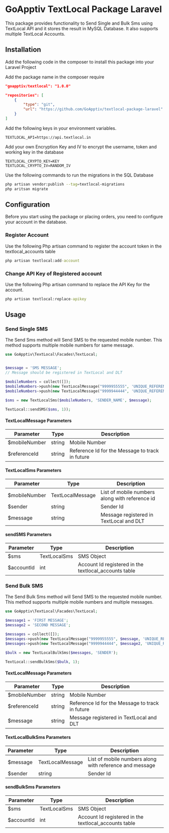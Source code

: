 # GoApptiv TextLocal Package Laravel

This package provides functionality to Send Single and Bulk Sms using TextLocal API and it stores the result in MySQL Database. It also supports multiple TextLocal Accounts.

## Installation

Add the following code in the composer to install this package into your Laravel Project

Add the package name in the composer require

```json
"goapptiv/textlocal": "1.0.0"
```

```json
"repositories": [
    {
        "type": "git",
        "url": "https://github.com/GoApptiv/textlocal-package-laravel"
    }
]
```

Add the following keys in your environment variables.

```env
TEXTLOCAL_API=https://api.textlocal.in
```

Add your own Encryption Key and IV to encrypt the username, token and working key in the database

```env
TEXTLOCAL_CRYPTO_KEY=KEY
TEXTLOCAL_CRYPTO_IV=RANDOM_IV
```

Use the following commands to run the migrations in the SQL Database

```bash
php artisan vendor:publish --tag=textlocal-migrations
php aritsan migrate
```

## Configuration

Before you start using the package or placing orders, you need to configure your account in the database.

### Register Account

Use the following Php artisan command to register the account token in the textlocal_accounts table

```cmd
php artisan textlocal:add-account
```

### Change API Key of Registered account

Use the following Php artisan command to replace the API Key for the account.

```cmd
php artisan textlocal:replace-apikey
```

## Usage

### Send Single SMS

The Send Sms method will Send SMS to the requested mobile number. This method supports multiple mobile numbers for same message.

```php
use GoApptiv\TextLocal\Facades\TextLocal;


$message = 'SMS MESSAGE';
// Message should be registered in TextLocal and DLT

$mobileNumbers = collect([]);
$mobileNumbers->push(new TextLocalMessage("9999955555", 'UNIQUE_REFERENCE_ID');
$mobileNumbers->push(new TextLocalMessage("9999944444", 'UNIQUE_REFERENCE_ID_2');

$sms = new TextLocalSms($mobileNumbers, 'SENDER_NAME', $message);

TextLocal::sendSMS($sms, 1));
```

#### TextLocalMessage Parameters

| Parameter     | Type   | Description                                     |
| ------------- | ------ | ----------------------------------------------- |
| $mobileNumber | string | Mobile Number                                   |
| $referenceId  | string | Reference Id for the Message to track in future |

#### TextLocalSms Parameters

| Parameter     | Type             | Description                                    |
| ------------- | ---------------- | ---------------------------------------------- |
| $mobileNumber | TextLocalMessage | List of mobile numbers along with reference id |
| $sender       | string           | Sender Id                                      |
| $message      | string           | Message registered in TextLocal and DLT        |

#### sendSMS Parameters

| Parameter  | Type         | Description                                           |
| ---------- | ------------ | ----------------------------------------------------- |
| $sms       | TextLocalSms | SMS Object                                            |
| $accountId | int          | Account Id registered in the textlocal_accounts table |

### Send Bulk SMS

The Send Bulk Sms method will Send SMS to the requested mobile number. This method supports multiple mobile numbers and multiple messages.

```php
use GoApptiv\TextLocal\Facades\TextLocal;

$message1 = 'FIRST MESSAGE';
$message2 = 'SECOND MESSAGE';

$messages = collect([]);
$messages->push(new TextLocalMessage("9999955555", $message, 'UNIQUE_REFERENCE_ID'));
$messages->push(new TextLocalMessage("9999944444", $message2, 'UNIQUE_REFERENCE_ID'));

$bulk = new TextLocalBulkSms($messages, 'SENDER');

TextLocal::sendBulkSms($bulk, 1);
```

#### TextLocalMessage Parameters

| Parameter     | Type   | Description                                     |
| ------------- | ------ | ----------------------------------------------- |
| $mobileNumber | string | Mobile Number                                   |
| $referenceId  | string | Reference Id for the Message to track in future |
| $message      | string | Message registered in TextLocal and DLT         |

#### TextLocalBulkSms Parameters

| Parameter | Type             | Description                                             |
| --------- | ---------------- | ------------------------------------------------------- |
| $message  | TextLocalMessage | List of mobile numbers along with reference and message |
| $sender   | string           | Sender Id                                               |

#### sendBulkSms Parameters

| Parameter  | Type         | Description                                           |
| ---------- | ------------ | ----------------------------------------------------- |
| $sms       | TextLocalSms | SMS Object                                            |
| $accountId | int          | Account Id registered in the textlocal_accounts table |
